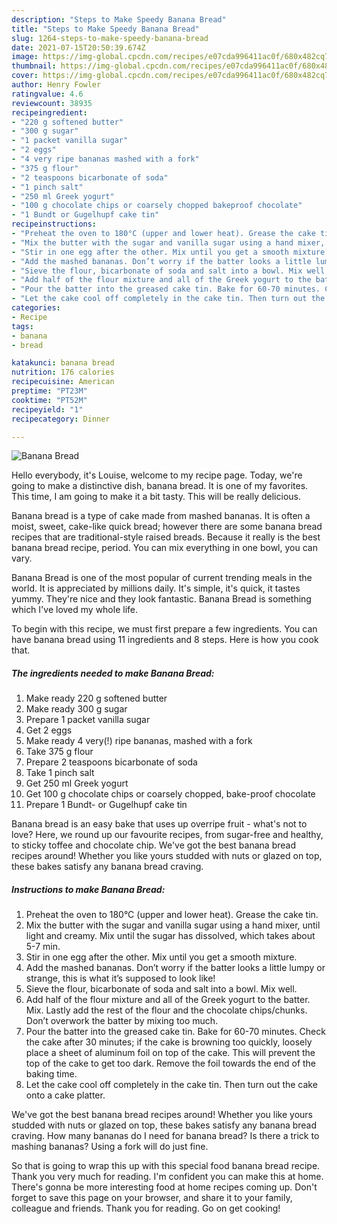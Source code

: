 ```yaml
---
description: "Steps to Make Speedy Banana Bread"
title: "Steps to Make Speedy Banana Bread"
slug: 1264-steps-to-make-speedy-banana-bread
date: 2021-07-15T20:50:39.674Z
image: https://img-global.cpcdn.com/recipes/e07cda996411ac0f/680x482cq70/banana-bread-recipe-main-photo.jpg
thumbnail: https://img-global.cpcdn.com/recipes/e07cda996411ac0f/680x482cq70/banana-bread-recipe-main-photo.jpg
cover: https://img-global.cpcdn.com/recipes/e07cda996411ac0f/680x482cq70/banana-bread-recipe-main-photo.jpg
author: Henry Fowler
ratingvalue: 4.6
reviewcount: 38935
recipeingredient:
- "220 g softened butter"
- "300 g sugar"
- "1 packet vanilla sugar"
- "2 eggs"
- "4 very ripe bananas mashed with a fork"
- "375 g flour"
- "2 teaspoons bicarbonate of soda"
- "1 pinch salt"
- "250 ml Greek yogurt"
- "100 g chocolate chips or coarsely chopped bakeproof chocolate"
- "1 Bundt or Gugelhupf cake tin"
recipeinstructions:
- "Preheat the oven to 180°C (upper and lower heat). Grease the cake tin."
- "Mix the butter with the sugar and vanilla sugar using a hand mixer, until light and creamy. Mix until the sugar has dissolved, which takes about 5-7 min."
- "Stir in one egg after the other. Mix until you get a smooth mixture."
- "Add the mashed bananas. Don’t worry if the batter looks a little lumpy or strange, this is what it’s supposed to look like!"
- "Sieve the flour, bicarbonate of soda and salt into a bowl. Mix well."
- "Add half of the flour mixture and all of the Greek yogurt to the batter. Mix. Lastly add the rest of the flour and the chocolate chips/chunks. Don’t overwork the batter by mixing too much."
- "Pour the batter into the greased cake tin. Bake for 60-70 minutes. Check the cake after 30 minutes; if the cake is browning too quickly, loosely place a sheet of aluminum foil on top of the cake. This will prevent the top of the cake to get too dark. Remove the foil towards the end of the baking time."
- "Let the cake cool off completely in the cake tin. Then turn out the cake onto a cake platter."
categories:
- Recipe
tags:
- banana
- bread

katakunci: banana bread 
nutrition: 176 calories
recipecuisine: American
preptime: "PT23M"
cooktime: "PT52M"
recipeyield: "1"
recipecategory: Dinner

---
```



![Banana Bread](https://img-global.cpcdn.com/recipes/e07cda996411ac0f/680x482cq70/banana-bread-recipe-main-photo.jpg)

Hello everybody, it's Louise, welcome to my recipe page. Today, we're going to make a distinctive dish, banana bread. It is one of my favorites. This time, I am going to make it a bit tasty. This will be really delicious.

Banana bread is a type of cake made from mashed bananas. It is often a moist, sweet, cake-like quick bread; however there are some banana bread recipes that are traditional-style raised breads. Because it really is the best banana bread recipe, period. You can mix everything in one bowl, you can vary.

Banana Bread is one of the most popular of current trending meals in the world. It is appreciated by millions daily. It's simple, it's quick, it tastes yummy. They're nice and they look fantastic. Banana Bread is something which I've loved my whole life.


To begin with this recipe, we must first prepare a few ingredients. You can have banana bread using 11 ingredients and 8 steps. Here is how you cook that.

<!--inarticleads1-->

##### The ingredients needed to make Banana Bread:

1. Make ready 220 g softened butter
1. Make ready 300 g sugar
1. Prepare 1 packet vanilla sugar
1. Get 2 eggs
1. Make ready 4 very(!) ripe bananas, mashed with a fork
1. Take 375 g flour
1. Prepare 2 teaspoons bicarbonate of soda
1. Take 1 pinch salt
1. Get 250 ml Greek yogurt
1. Get 100 g chocolate chips or coarsely chopped, bake-proof chocolate
1. Prepare 1 Bundt- or Gugelhupf cake tin


Banana bread is an easy bake that uses up overripe fruit - what&#39;s not to love? Here, we round up our favourite recipes, from sugar-free and healthy, to sticky toffee and chocolate chip. We&#39;ve got the best banana bread recipes around! Whether you like yours studded with nuts or glazed on top, these bakes satisfy any banana bread craving. 

<!--inarticleads2-->

##### Instructions to make Banana Bread:

1. Preheat the oven to 180°C (upper and lower heat). Grease the cake tin.
1. Mix the butter with the sugar and vanilla sugar using a hand mixer, until light and creamy. Mix until the sugar has dissolved, which takes about 5-7 min.
1. Stir in one egg after the other. Mix until you get a smooth mixture.
1. Add the mashed bananas. Don’t worry if the batter looks a little lumpy or strange, this is what it’s supposed to look like!
1. Sieve the flour, bicarbonate of soda and salt into a bowl. Mix well.
1. Add half of the flour mixture and all of the Greek yogurt to the batter. Mix. Lastly add the rest of the flour and the chocolate chips/chunks. Don’t overwork the batter by mixing too much.
1. Pour the batter into the greased cake tin. Bake for 60-70 minutes. Check the cake after 30 minutes; if the cake is browning too quickly, loosely place a sheet of aluminum foil on top of the cake. This will prevent the top of the cake to get too dark. Remove the foil towards the end of the baking time.
1. Let the cake cool off completely in the cake tin. Then turn out the cake onto a cake platter.


We&#39;ve got the best banana bread recipes around! Whether you like yours studded with nuts or glazed on top, these bakes satisfy any banana bread craving. How many bananas do I need for banana bread? Is there a trick to mashing bananas? Using a fork will do just fine. 

So that is going to wrap this up with this special food banana bread recipe. Thank you very much for reading. I'm confident you can make this at home. There's gonna be more interesting food at home recipes coming up. Don't forget to save this page on your browser, and share it to your family, colleague and friends. Thank you for reading. Go on get cooking!
